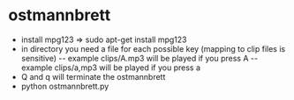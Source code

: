 ostmannbrett
============

- install mpg123 => sudo apt-get install mpg123
- in directory you need a file for each possible key (mapping to clip files is sensitive)
-- example clips/A.mp3 will be played if you press A
-- example clips/a,mp3 will be played if you press a 
- Q and q will terminate the ostmannbrett
- python ostmannbrett.py
